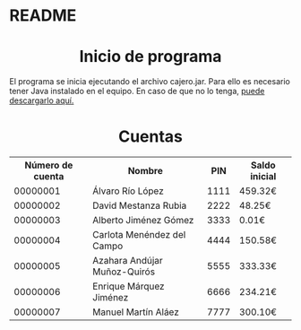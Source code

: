 # README

<h1 align="center">Inicio de programa</h1>
<p>El programa se inicia ejecutando el archivo cajero.jar. Para ello es necesario tener Java instalado en el equipo. En caso de que no lo tenga, <a href="https://www.java.com/es/download/win10.jsp"> puede descargarlo aquí. </a></p>

<h1 align="center">Cuentas</h1>
<table class="egt">
  <tr>
    <th>Número de cuenta</th>
    <th>Nombre</th>
    <th>PIN</th>
    <th>Saldo inicial</th>
  </tr>
  <tr>
    <td>00000001</td>
    <td>Álvaro Río López</td>
    <td>1111</td>
    <td>459.32€</td>
  </tr>
  <tr>
    <td>00000002</td>
    <td>David Mestanza Rubia</td>
    <td>2222</td>
    <td>48.25€</td>
  </tr>
  <tr>
    <td>00000003</td>
    <td>Alberto Jiménez Gómez</td>
    <td>3333</td>
    <td>0.01€</td>
  </tr>
  <tr>
    <td>00000004</td>
    <td>Carlota Menéndez del Campo</td>
    <td>4444</td>
    <td>150.58€</td>
  </tr>
  <tr>
    <td>00000005</td>
    <td>Azahara Andújar Muñoz-Quirós</td>
    <td>5555</td>
    <td>333.33€</td>
  </tr>
  <tr>
    <td>00000006</td>
    <td>Enrique Márquez Jiménez</td>
    <td>6666</td>
    <td>234.21€</td>
  </tr>
    <tr>
    <td>00000007</td>
    <td>Manuel Martín Aláez</td>
    <td>7777</td>
    <td>300.10€</td>
  </tr>
</table>
